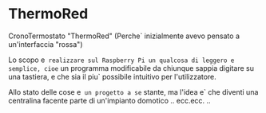 ThermoRed
=========

CronoTermostato "ThermoRed" (Perche` inizialmente avevo pensato a un'interfaccia "rossa")

Lo scopo e` realizzare sul Raspberry Pi un qualcosa di leggero e semplice,
cioe` un programma modificabile da chiunque sappia digitare su una tastiera,
e che sia il piu` possibile intuitivo per l'utilizzatore.

Allo stato delle cose e` un progetto a se` stante, ma l'idea e` che diventi
una centralina facente parte di un'impianto domotico .. ecc.ecc. ..
